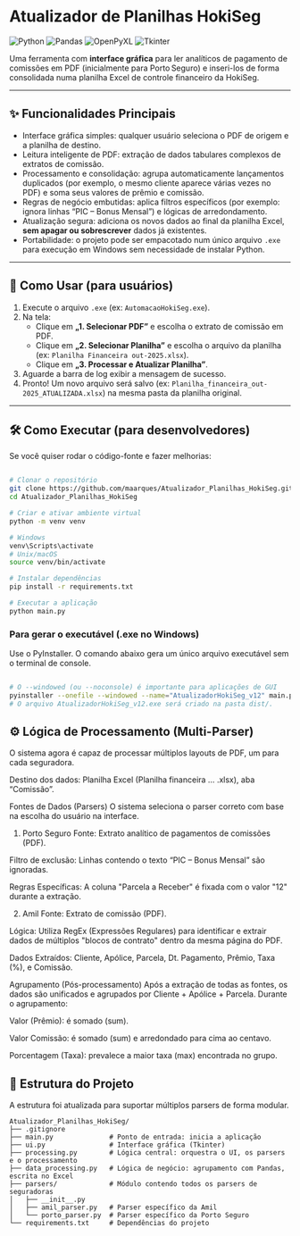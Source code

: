 # Atualizador de Planilhas HokiSeg  
![Python](https://img.shields.io/badge/python-3.8%2B-blue) ![Pandas](https://img.shields.io/badge/pandas-1.0%2B-blueviolet) ![OpenPyXL](https://img.shields.io/badge/openpyxl-3.0%2B-green) ![Tkinter](https://img.shields.io/badge/tkinter-GUI-orange)  

Uma ferramenta com **interface gráfica** para ler analíticos de pagamento de comissões em PDF (inicialmente para Porto Seguro) e inseri-los de forma consolidada numa planilha Excel de controle financeiro da HokiSeg.

---

## ✨ Funcionalidades Principais  
- Interface gráfica simples: qualquer usuário seleciona o PDF de origem e a planilha de destino.  
- Leitura inteligente de PDF: extração de dados tabulares complexos de extratos de comissão.  
- Processamento e consolidação: agrupa automaticamente lançamentos duplicados (por exemplo, o mesmo cliente aparece várias vezes no PDF) e soma seus valores de prêmio e comissão.  
- Regras de negócio embutidas: aplica filtros específicos (por exemplo: ignora linhas “PIC – Bonus Mensal”) e lógicas de arredondamento.  
- Atualização segura: adiciona os novos dados ao final da planilha Excel, **sem apagar ou sobrescrever** dados já existentes.  
- Portabilidade: o projeto pode ser empacotado num único arquivo `.exe` para execução em Windows sem necessidade de instalar Python.

---

## 🧭 Como Usar (para usuários)  
1. Execute o arquivo `.exe` (ex: `AutomacaoHokiSeg.exe`).  
2. Na tela:  
   - Clique em **„1. Selecionar PDF”** e escolha o extrato de comissão em PDF.  
   - Clique em **„2. Selecionar Planilha”** e escolha o arquivo da planilha (ex: `Planilha Financeira out-2025.xlsx`).  
   - Clique em **„3. Processar e Atualizar Planilha”**.  
3. Aguarde a barra de log exibir a mensagem de sucesso.  
4. Pronto! Um novo arquivo será salvo (ex: `Planilha_financeira_out-2025_ATUALIZADA.xlsx`) na mesma pasta da planilha original.

---

## 🛠️ Como Executar (para desenvolvedores)
Se você quiser rodar o código-fonte e fazer melhorias:

```Bash

# Clonar o repositório
git clone https://github.com/maarques/Atualizador_Planilhas_HokiSeg.git
cd Atualizador_Planilhas_HokiSeg

# Criar e ativar ambiente virtual
python -m venv venv

# Windows
venv\Scripts\activate
# Unix/macOS
source venv/bin/activate

# Instalar dependências
pip install -r requirements.txt

# Executar a aplicação
python main.py
```
### Para gerar o executável (.exe no Windows)
Use o PyInstaller. O comando abaixo gera um único arquivo executável sem o terminal de console.

```Bash

# O --windowed (ou --noconsole) é importante para aplicações de GUI
pyinstaller --onefile --windowed --name="AtualizadorHokiSeg_v12" main.py
# O arquivo AtualizadorHokiSeg_v12.exe será criado na pasta dist/.
```

## ⚙️ Lógica de Processamento (Multi-Parser)
O sistema agora é capaz de processar múltiplos layouts de PDF, um para cada seguradora.

Destino dos dados: Planilha Excel (Planilha financeira … .xlsx), aba “Comissão”.

Fontes de Dados (Parsers)
O sistema seleciona o parser correto com base na escolha do usuário na interface.

1. Porto Seguro
Fonte: Extrato analítico de pagamentos de comissões (PDF).

Filtro de exclusão: Linhas contendo o texto “PIC – Bonus Mensal” são ignoradas.

Regras Específicas: A coluna "Parcela a Receber" é fixada com o valor "12" durante a extração.

2. Amil
Fonte: Extrato de comissão (PDF).

Lógica: Utiliza RegEx (Expressões Regulares) para identificar e extrair dados de múltiplos "blocos de contrato" dentro da mesma página do PDF.

Dados Extraídos: Cliente, Apólice, Parcela, Dt. Pagamento, Prêmio, Taxa (%), e Comissão.

Agrupamento (Pós-processamento)
Após a extração de todas as fontes, os dados são unificados e agrupados por Cliente + Apólice + Parcela. Durante o agrupamento:

Valor (Prêmio): é somado (sum).

Valor Comissão: é somado (sum) e arredondado para cima ao centavo.

Porcentagem (Taxa): prevalece a maior taxa (max) encontrada no grupo.

## 🧩 Estrutura do Projeto
A estrutura foi atualizada para suportar múltiplos parsers de forma modular.
```
Atualizador_Planilhas_HokiSeg/
├── .gitignore
├── main.py              # Ponto de entrada: inicia a aplicação
├── ui.py                # Interface gráfica (Tkinter)
├── processing.py        # Lógica central: orquestra o UI, os parsers e o processamento
├── data_processing.py   # Lógica de negócio: agrupamento com Pandas, escrita no Excel
├── parsers/             # Módulo contendo todos os parsers de seguradoras
│   ├── __init__.py
│   ├── amil_parser.py   # Parser específico da Amil
│   └── porto_parser.py  # Parser específico da Porto Seguro
└── requirements.txt     # Dependências do projeto
```
